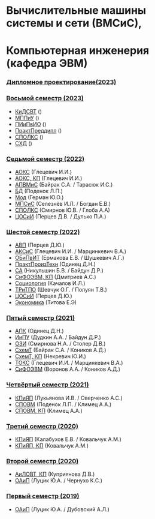 # Вычислительные машины системы и сети (ВМСиС),
# Компьютерная инженерия (кафедра ЭВМ)

### [Дипломное проектирование(2023)](https://github.com/andrejHurynovic/bsuirLabs/tree/main/diploma)

### [Восьмой семестр (2023)](https://github.com/andrejHurynovic/bsuirLabs/tree/main/term8)
- [КиДСВТ](https://github.com/andrejHurynovic/bsuirLabs/tree/main/term8/КиДСВТ) ()
- [МППиУ](https://github.com/andrejHurynovic/bsuirLabs/tree/main/term8/МППиУ) ()
- [ПИиПвИО](https://github.com/andrejHurynovic/bsuirLabs/tree/main/term8/ПИиПвИО) ()
- [ПрактПреддипл](https://github.com/andrejHurynovic/bsuirLabs/tree/main/term8/ПрактПреддипл) ()
- [СПОЛКС](https://github.com/andrejHurynovic/bsuirLabs/tree/main/term8/СПОЛКС) ()
- [СХД](https://github.com/andrejHurynovic/bsuirLabs/tree/main/term8/СХД) ()

### [Седьмой семестр (2022)](https://github.com/andrejHurynovic/bsuirLabs/tree/main/term7)
- [АОКС](https://github.com/andrejHurynovic/bsuirLabs/tree/main/term7/АОКС) (Глецевич И.И.)
- [АОКС, КП](https://github.com/andrejHurynovic/bsuirLabs/tree/main/term7/АОКС%2C%20КП) (Глецевич И.И.)
- [АПВМиС](https://github.com/andrejHurynovic/bsuirLabs/tree/main/term7/АПВМиС) (Байрак С.А. / Тарасюк И.С.)
- [БД](https://github.com/andrejHurynovic/bsuirLabs/tree/main/term7/БД) (Поденок Л.П.)
- [Мод](https://github.com/andrejHurynovic/bsuirLabs/tree/main/term7/Мод) (Герман Ю.О.)
- [МПСиС](https://github.com/andrejHurynovic/bsuirLabs/tree/main/term7/МПСиС) (Селезнёв И.Л. / Богдан Е.В.)
- [СПОЛКС](https://github.com/andrejHurynovic/bsuirLabs/tree/main/term7/СПОЛКС) (Смирнов Ю.В. / Глоба А.А)
- [ЦОСиИ](https://github.com/andrejHurynovic/bsuirLabs/tree/main/term7/ЦОСиИ) (Перцев Д.В. / Дулько П.А.)

### [Шестой семестр (2022)](https://github.com/andrejHurynovic/bsuirLabs/tree/main/term6)
- [АВП](https://github.com/andrejHurynovic/bsuirLabs/tree/main/term6/АВП) (Перцев Д.Ю.)
- [АКСиС](https://github.com/andrejHurynovic/bsuirLabs/tree/main/term6/АКСиС) (Глецевич И.И. / Марцинкевич В.А.)
- [ОБиПвИТ](https://github.com/andrejHurynovic/bsuirLabs/tree/main/term6/ОБиПвИТ) (Ермакова Е.В. / Шушкевич А.Г.)
- [ПрактПроизТехн](https://github.com/andrejHurynovic/bsuirLabs/tree/main/term6/ПрактПроизТехн) (Одинец Д.Н.)
- [СА](https://github.com/andrejHurynovic/bsuirLabs/tree/main/term6/СА) (Никульшин Б.В. / Байдун Д.Р.)
- [CиФОЭВМ, КП](https://github.com/andrejHurynovic/bsuirLabs/tree/main/term6/СиФОЭВМ%2C%20КП) (Дмитриев А.С.)
- [Социология](https://github.com/andrejHurynovic/bsuirLabs/tree/main/term6/Социология) (Качалов И.Л.)
- [ТРиТПО](https://github.com/andrejHurynovic/bsuirLabs/tree/main/term6/ТРиТПО) (Шевчук О.Г. / Полуян Т.В.)
- [ЦОСиИ](https://github.com/andrejHurynovic/bsuirLabs/tree/main/term6/ЦОСиИ) (Перцев Д.Ю.)
- [Экономика](https://github.com/andrejHurynovic/bsuirLabs/tree/main/term6/Экономика) (Титова Е.Э)
### [Пятый семестр (2021)](https://github.com/andrejHurynovic/bsuirLabs/tree/main/term5)
- [АПК](https://github.com/andrejHurynovic/bsuirLabs/tree/main/term5/АПК) (Одинец Д.Н.)
- [ИиПУ](https://github.com/andrejHurynovic/bsuirLabs/tree/main/term5/ИиПУ) (Дудкин А.А. / Байдун Д.Р.)
- [ОЗИ](https://github.com/andrejHurynovic/bsuirLabs/tree/main/term5/ОЗИ) (Смирнова Н.А. / Столер Д.В.)
- [СхемТ](https://github.com/andrejHurynovic/bsuirLabs/tree/main/term5/СхемТ) (Байрак С.А. / Коников А.Д.)
- [СхемТ, КП](https://github.com/andrejHurynovic/bsuirLabs/tree/main/term5/СхемТ%2C%20КП) (Некревич Ю.И.)
- [ТОКС](https://github.com/andrejHurynovic/bsuirLabs/tree/main/term5/ТОКС) (Глецевич И.И. / Марцинкевич В.А.)
- [CиФОЭВМ](https://github.com/andrejHurynovic/bsuirLabs/tree/main/term5/CиФОЭВМ) (Воронов А.А. / Коников А.Д.)
### [Четвёртый семестр (2021)](https://github.com/andrejHurynovic/bsuirLabs/tree/main/term4)
- [КПиЯП](https://github.com/andrejHurynovic/bsuirLabs/tree/main/term4/КПиЯП) (Лукьянова И.В. / Оверченко А.С.)
- [СПОВМ](https://github.com/andrejHurynovic/bsuirLabs/tree/main/term4/СПОВМ) (Поденок Л.П. / Климец А.А.)
- [СПОВМ, КП](https://github.com/andrejHurynovic/bsuirLabs/tree/main/term4/СПОВМ%2C%20КП) (Климец А.А.)
### [Третий семестр (2020)](https://github.com/andrejHurynovic/bsuirLabs/tree/main/term3)
- [КПиЯП](https://github.com/andrejHurynovic/bsuirLabs/tree/main/term3/КПиЯП) (Калабухов Е.В. / Ковальчук А.М.)
- [КПиЯП, КП](https://github.com/andrejHurynovic/bsuirLabs/tree/main/term3/КПиЯП%2C%20КП) (Ковальчук А.М.)
### [Второй семестр (2020)](https://github.com/andrejHurynovic/bsuirLabs/tree/main/term2)
- [АиЛОВТ, КП](https://github.com/andrejHurynovic/bsuirLabs/tree/main/term2/АиЛОВТ%2C%20КП) (Куприянова Д.В.)
- [ОАиП](https://github.com/andrejHurynovic/bsuirLabs/tree/main/term2/ОАиП) (Луцик Ю.А. / Чернухо К.С.)
### [Первый семестр (2019)](https://github.com/andrejHurynovic/bsuirLabs/tree/main/term1)
- [ОАиП](https://github.com/andrejHurynovic/bsuirLabs/tree/main/term1/ОАиП) (Луцик Ю.А. / Дубовский А.Л.)

